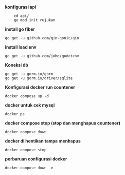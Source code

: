 **konfigurasi api**
``` 
    cd api/ 
    go mod init rujukan
```

**install go fiber**

```
go get -u github.com/gin-gonic/gin
```

**install load env**

``` 
go get -u github.com/joho/godotenv
```


**Koneksi db**

```
go get -u gorm.io/gorm
go get -u gorm.io/driver/sqlite
```

**Konfigurasi docker run countener**

```
docker compose up -d
```

**docker untuk cek mysql**

```
docker ps
```

**docker compose stop (stop dan menghapus countener)**

```
docker compose down
```

**docker di hentikan tampa menhapus**

```
docker compose stop
```

**perbaruan configurasi docker**

```
docker compose down -v
```
